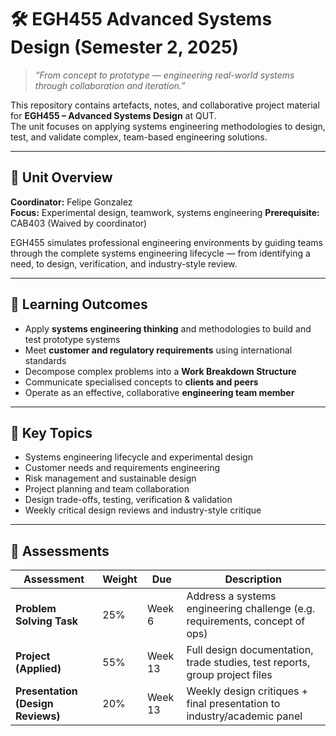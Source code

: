 # 🛠️ EGH455 Advanced Systems Design (Semester 2, 2025)

> _“From concept to prototype — engineering real-world systems through collaboration and iteration.”_

This repository contains artefacts, notes, and collaborative project material for **EGH455 – Advanced Systems Design** at QUT.  
The unit focuses on applying systems engineering methodologies to design, test, and validate complex, team-based engineering solutions.

---

## 📘 Unit Overview

**Coordinator:** Felipe Gonzalez  
**Focus:** Experimental design, teamwork, systems engineering
**Prerequisite:** CAB403 (Waived by coordinator)

EGH455 simulates professional engineering environments by guiding teams through the complete systems engineering lifecycle — from identifying a need, to design, verification, and industry-style review.

---

## 🎯 Learning Outcomes

- Apply **systems engineering thinking** and methodologies to build and test prototype systems
- Meet **customer and regulatory requirements** using international standards
- Decompose complex problems into a **Work Breakdown Structure**
- Communicate specialised concepts to **clients and peers**
- Operate as an effective, collaborative **engineering team member**

---

## 🧠 Key Topics

- Systems engineering lifecycle and experimental design  
- Customer needs and requirements engineering  
- Risk management and sustainable design  
- Project planning and team collaboration  
- Design trade-offs, testing, verification & validation  
- Weekly critical design reviews and industry-style critique

---

## 📂 Assessments

| Assessment             | Weight | Due    | Description                                                                 |
|---------------------------|--------|--------|-----------------------------------------------------------------------------|
| **Problem Solving Task**  | 25%    | Week 6 | Address a systems engineering challenge (e.g. requirements, concept of ops) |
| **Project (Applied)**     | 55%    | Week 13| Full design documentation, trade studies, test reports, group project files |
| **Presentation (Design Reviews)** | 20% | Week 13 | Weekly design critiques + final presentation to industry/academic panel     |

